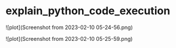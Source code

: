 # explain_python_code_execution

![plot](Screenshot from 2023-02-10 05-24-56.png)

![plot](Screenshot from 2023-02-10 05-25-59.png)

